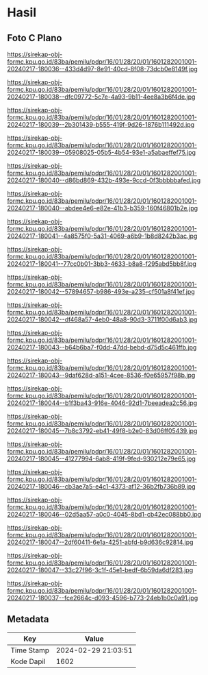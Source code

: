 # Hasil

## Foto C Plano

https://sirekap-obj-formc.kpu.go.id/83ba/pemilu/pdpr/16/01/28/20/01/1601282001001-20240217-180036--433d4d97-8e91-40cd-8f08-73dcb0e8149f.jpg

https://sirekap-obj-formc.kpu.go.id/83ba/pemilu/pdpr/16/01/28/20/01/1601282001001-20240217-180038--dfc09772-5c7e-4a93-9b11-4ee8a3b6f4de.jpg

https://sirekap-obj-formc.kpu.go.id/83ba/pemilu/pdpr/16/01/28/20/01/1601282001001-20240217-180039--2b301439-b555-419f-9d26-1876b111492d.jpg

https://sirekap-obj-formc.kpu.go.id/83ba/pemilu/pdpr/16/01/28/20/01/1601282001001-20240217-180039--05908025-05b5-4b54-93e1-a5abaeffef75.jpg

https://sirekap-obj-formc.kpu.go.id/83ba/pemilu/pdpr/16/01/28/20/01/1601282001001-20240217-180040--d86bd869-432b-493e-9ccd-0f3bbbbbafed.jpg

https://sirekap-obj-formc.kpu.go.id/83ba/pemilu/pdpr/16/01/28/20/01/1601282001001-20240217-180040--abdee4e6-e82e-41b3-b359-160f46801b2e.jpg

https://sirekap-obj-formc.kpu.go.id/83ba/pemilu/pdpr/16/01/28/20/01/1601282001001-20240217-180041--4a8575f0-5a31-4069-a6b9-1b8d8242b3ac.jpg

https://sirekap-obj-formc.kpu.go.id/83ba/pemilu/pdpr/16/01/28/20/01/1601282001001-20240217-180041--77cc0b01-3bb3-4633-b8a8-f295abd5bb8f.jpg

https://sirekap-obj-formc.kpu.go.id/83ba/pemilu/pdpr/16/01/28/20/01/1601282001001-20240217-180042--57894657-b986-493e-a235-cf501a8f41ef.jpg

https://sirekap-obj-formc.kpu.go.id/83ba/pemilu/pdpr/16/01/28/20/01/1601282001001-20240217-180042--df468a57-4eb0-48a8-90d3-3711f00d6ab3.jpg

https://sirekap-obj-formc.kpu.go.id/83ba/pemilu/pdpr/16/01/28/20/01/1601282001001-20240217-180043--b64b6ba7-f0dd-47dd-bebd-d75d5c461ffb.jpg

https://sirekap-obj-formc.kpu.go.id/83ba/pemilu/pdpr/16/01/28/20/01/1601282001001-20240217-180043--9daf628d-a151-4cee-8536-f0e65957f98b.jpg

https://sirekap-obj-formc.kpu.go.id/83ba/pemilu/pdpr/16/01/28/20/01/1601282001001-20240217-180044--b1f3ba43-916e-4046-92d1-7beeadea2c56.jpg

https://sirekap-obj-formc.kpu.go.id/83ba/pemilu/pdpr/16/01/28/20/01/1601282001001-20240217-180045--7b8c3792-eb41-49f8-b2e0-83d06ff05439.jpg

https://sirekap-obj-formc.kpu.go.id/83ba/pemilu/pdpr/16/01/28/20/01/1601282001001-20240217-180045--41277994-6ab8-419f-9fed-930212e79e65.jpg

https://sirekap-obj-formc.kpu.go.id/83ba/pemilu/pdpr/16/01/28/20/01/1601282001001-20240217-180046--cb3ae7a5-e4c1-4373-af12-36b2fb736b89.jpg

https://sirekap-obj-formc.kpu.go.id/83ba/pemilu/pdpr/16/01/28/20/01/1601282001001-20240217-180046--02d5aa57-a0c0-4045-8bd1-cb42ec088bb0.jpg

https://sirekap-obj-formc.kpu.go.id/83ba/pemilu/pdpr/16/01/28/20/01/1601282001001-20240217-180047--2df60411-6e1a-4251-abfd-b9d636c92814.jpg

https://sirekap-obj-formc.kpu.go.id/83ba/pemilu/pdpr/16/01/28/20/01/1601282001001-20240217-180047--33c27f96-3c1f-45e1-bedf-6b59da6df283.jpg

https://sirekap-obj-formc.kpu.go.id/83ba/pemilu/pdpr/16/01/28/20/01/1601282001001-20240217-180037--fce2664c-d093-4596-b773-24eb1b0c0a91.jpg


## Metadata

| Key        | Value               |
| ---------- | ------------------- |
| Time Stamp | 2024-02-29 21:03:51 |
| Kode Dapil | 1602                |



